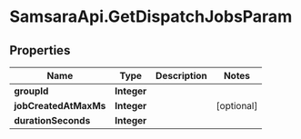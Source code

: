 # SamsaraApi.GetDispatchJobsParam

## Properties
Name | Type | Description | Notes
------------ | ------------- | ------------- | -------------
**groupId** | **Integer** |  | 
**jobCreatedAtMaxMs** | **Integer** |  | [optional] 
**durationSeconds** | **Integer** |  | 


